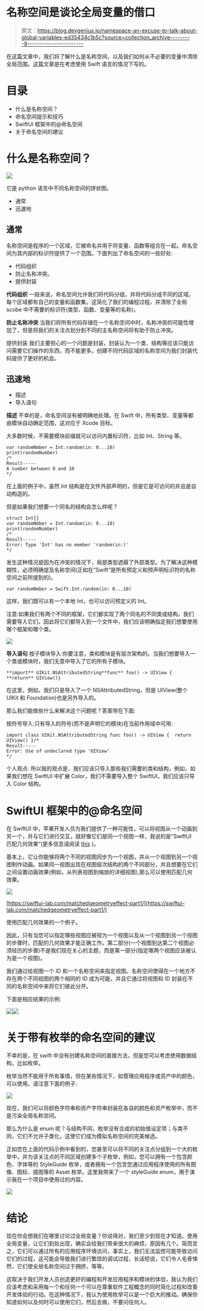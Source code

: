 # 名称空间是谈论全局变量的借口

> 原文：<https://blog.devgenius.io/namespace-an-excuse-to-talk-about-global-variables-ed35434c1b5c?source=collection_archive---------9----------------------->

在这篇文章中，我们将了解什么是名称空间，以及我们如何从不必要的变量中清除全局范围。这篇文章是在考虑使用 Swift 语言的情况下写的。

# 目录

*   什么是名称空间？
*   命名空间提示和技巧
*   SwiftUI 框架中的@命名空间
*   关于命名空间的建议

# 什么是名称空间？

![](img/8e2f46f9ae23c629e978e6398db005a3.png)

它是 python 语言中不同名称空间的饼状图。

*   通常
*   迅速地

## 通常

名称空间是程序的一个区域，它被命名并用于将变量、函数等组合在一起。命名空间为其内部的标识符提供了一个范围。下面列出了命名空间的一些好处:

*   代码组织
*   防止名称冲突。
*   提供封装

**代码组织** 一般来说，命名空间允许我们将代码分组，并将代码分成不同的区域，每个区域都有自己的变量和函数集。这简化了我们的编程过程，并清除了全局 scobe 中不需要的标识符(类型、函数、变量等的名称)。

**防止名称冲突** 当我们将所有代码存储在一个名称空间中时，名称冲突的可能性增加了，但是将我们的关注点划分到不同的主名称空间将有助于防止冲突。

提供封装
我们主要担心的一个问题是封装，封装认为一个类、结构等应该只能访问需要它们操作的东西，而不能更多。创建不同代码区域的名称空间为我们封装代码提供了更好的机会。

## 迅速地

*   描述
*   导入语句

**描述** 不幸的是，命名空间没有被明确地处理。在 Swift 中，所有类型、变量等都由模块自动确定范围，这对应于 Xcode 目标。

大多数时候，不需要模块前缀就可以访问内置标识符，比如 Int、String 等。

```
var randomNmber = Int.random(in: 0...10)
print(randomNumber)
/*
Result-----
A number between 0 and 10
*/
```

在上面的例子中，虽然 Int 结构是在文件外部声明的，但是它是可访问的并且是自动构造的。

但是如果我们想要一个同名的结构会怎么样呢？

```
struct Int{}
var randomNmber = Int.random(in: 0...10)
print(randomNumber)
/*
Result-----
Error: Type 'Int' has no member 'random(in:)'
*/
```

发生这种情况是因为在冲突的情况下，局部类型遮蔽了外部类型。为了解决这种模糊性，必须明确提及名称空间(正如在“Swift”是所有预定义和预声明标识符的名称空间之前所提到的)。

```
var randomNmber = Swift.Int.random(in: 0...10)
```

这样，我们既可以有一个本地 Int，也可以访问预定义的 Int。

注意:如果我们有两个不同的框架，它们都实现了两个同名的不同类或结构，我们需要导入它们，因此将它们都导入到一个文件中，我们应该明确指定我们想要使用哪个框架和哪个类。

![](img/f300107b3db85473ec674707e58434c8.png)

**导入语句** 按子模块导入:你要注意，类和模块是有层次架构的。当我们想要导入一个类或模块时，我们无意中导入了它的所有子模块。

```
**import** UIKit.NSAttributedString**func** foo() -> UIView { **return** UIView()}
```

在这里，例如，我们只是导入了一个 NSAttributedString，但是 UIView(整个 UIKit 和 Foundation)也是另外导入的。

那么我们能做些什么来解决这个问题呢？答案带在下面:

按符号导入:只有导入的符号(而不是声明它的模块)在当前作用域中可用:

```
import class UIKit.NSAttributedString func foo() -> UIView {  return UIView() }/*
Result-----
Error: Use of undeclared type 'UIView'
*/
```

个人观点:
所以我的观点是，我们应该只导入那些我们需要的类和结构，例如，如果我们想在 SwiftUI 中扩展 Color，我们不需要导入整个 SwiftUI，我们应该只导入 Color 结构。

# SwiftUI 框架中的@命名空间

在 SwiftUI 中，苹果开发人员为我们提供了一种可能性，可以将视图从一个动画到另一个，并与它们进行交互，就好像它们是同一个视图一样，我说的是“SwiftUI 匹配几何效果”(更多信息请阅读 [this](https://swiftui-lab.com/matchedgeometryeffect-part1/) )。

基本上，它让你能够将两个不同的视图同步为一个视图，并从一个视图到另一个视图制作动画。如果同一视图出现在视图层次结构的两个不同部分，并且想要在它们之间设置动画效果(例如，从列表视图到缩放的详细视图),那么可以使用匹配几何效果。

![](img/a2b62f2a4d0f9c52b20dd1a3c01743ca.png)

[https://swiftui-lab.com/matchedgeometryeffect-part1/](https://swiftui-lab.com/matchedgeometryeffect-part1/)

使用匹配几何效果的一个例子。

因此，只有当您可以指定哪些视图应被视为一个视图以及从一个视图到另一个视图的步骤时，匹配的几何效果才能正确工作。第二部分(一个视图到达第二个视图必须经历的步骤)不是我们现在关心的主题，而是第一部分(指定哪两个视图应该被认为是一个视图)。

我们通过给视图一个 ID 和一个名称空间来指定视图。名称空间使得在一个地方不存在两个不同视图的两个相同的 ID 成为可能，并且它通过将视图和 ID 封装在不同的名称空间中来将它们彼此分开。

下面是相应结果的示例:

![](img/6eb88ae224c29f7832b8ff60be0878b0.png)![](img/80b0036e16c6196d0c80c469fe9693da.png)

# 关于带有枚举的命名空间的建议

不幸的是，在 swift 中没有创建名称空间的直接方法，但是您可以考虑使用数据结构，比如枚举。

枚举当然不能用于所有事情，但在某些情况下，如管理应用程序或资产中的颜色，可以使用。请注意下面的例子:

![](img/895effa9a9672c3f16532a20c4f1bb5d.png)

现在，我们可以将颜色字符串和资产字符串封装在各自的颜色和资产枚举中，而不是污染全局名称空间。

那么为什么是 enum 呢？与结构不同，枚举没有合成的初始值设定项；与类不同，它们不允许子类化，这使它们成为模拟名称空间的完美候选。

正如您在上面的代码示例中看到的，您甚至可以将不同的关注点分组到一个大的枚举中，并为该关注点的不同区域创建多个子枚举，例如，您可以拥有一个包含颜色、字体等的 StyleGuide 枚举，或者拥有一个包含您通过应用程序使用的所有图像、图标、插图等的 Asset 枚举。这里我带来了一个 styleGuide enum，用于演示我在一个项目中使用过的内容。

![](img/0767f0fe286d73604d81b07dcc8bac06.png)

# 结论

现在你会想我们在哪里讨论过全局变量？你说得对，我们至少到现在才知道。使用全局变量，让它们到处出现，确实会给我们带来很大的麻烦，原因有几个。简而言之，它们可以通过所有的应用程序环境访问，事实上，我们无法监控可能导致访问它们的过程，这可能会导致我们进行繁琐的调试过程，长话短说，它们令人毛骨悚然，它们使全局名称空间过于拥挤，等等。

这取决于我们开发人员创造更好的编程和开发应用程序和模块的体验，我认为我们应该考虑和采用每一个和任何一个可以在尊重软件工程概念的同时简化过程和改善开发体验的行动。在这种情况下，我认为使用枚举可以是一个巨大的推动。确保你知道如何以及何时可以使用它们，然后去做，不要问任何人。